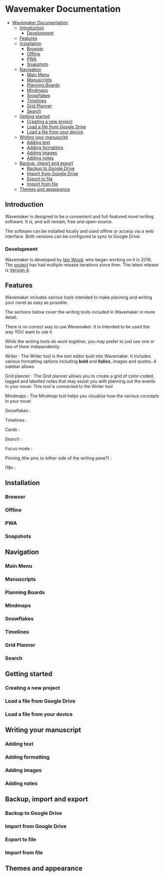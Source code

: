 # Wavemaker Documentation

- [Wavemaker Documentation](#wavemaker-documentation)
  - [Introduction](#introduction)
    - [Development](#development)
  - [Features](#features)
  - [Installation](#installation)
    - [Browser](#browser)
    - [Offline](#offline)
    - [PWA](#pwa)
    - [Snapshots](#snapshots)
  - [Navigation](#navigation)
    - [Main Menu](#main-menu)
    - [Manuscripts](#manuscripts)
    - [Planning Boards](#planning-boards)
    - [Mindmaps](#mindmaps)
    - [Snowflakes](#snowflakes)
    - [Timelines](#timelines)
    - [Grid Planner](#grid-planner)
    - [Search](#search)
  - [Getting started](#getting-started)
    - [Creating a new project](#creating-a-new-project)
    - [Load a file from Google Drive](#load-a-file-from-google-drive)
    - [Load a file from your device](#load-a-file-from-your-device)
  - [Writing your manuscript](#writing-your-manuscript)
    - [Adding text](#adding-text)
    - [Adding formatting](#adding-formatting)
    - [Adding images](#adding-images)
    - [Adding notes](#adding-notes)
  - [Backup, import and export](#backup-import-and-export)
    - [Backup to Google Drive](#backup-to-google-drive)
    - [Import from Google Drive](#import-from-google-drive)
    - [Export to file](#export-to-file)
    - [Import from file](#import-from-file)
  - [Themes and appearance](#themes-and-appearance)

## Introduction

Wavemaker is designed to be a convenient and full-featured novel writing software.
It is, and will remain, free and open-source.

The software can be installed locally and used offline or access via a web interface.
Both versions can be configured to sync to Google Drive.

### Development

Wavemaker is developed by [Iain Wood](https://github.com/mayasky76), who began working on it in 2016.
The [project](https://github.com/wavemakercards) has had multiple release iterations since then.
The latest release is [Version 4](wavemakercards.com).

## Features

Wavemaker includes various tools intended to make planning and writing your novel as easy as possible.

The sections below cover the writing tools included in Wavemaker in more detail.

There is no correct way to use Wavemaker.
It is intended to be used the way YOU want to use it.

While the writing tools do work together, you may prefer to just use one or two of them independently.

Writer
: The Writer tool is the text editor built into Wavemaker. It includes various formatting options including **bold** and __italics__, images and quotes. A sidebar allows

Grid planner
: The Grid planner allows you to create a grid of color-coded, tagged and labelled notes that may assist you with planning out the events in your novel. This tool is connected to the Writer tool

Mindmaps
: The Mindmap tool helps you visualize how the various concepts in your novel

Snowflakes
:

Timelines
:

Cards
:

Search
:

Focus mode
:

Pinning (the pins to either side of the writing pane?)
:

I18n
:

## Installation

### Browser

### Offline

### PWA

### Snapshots

## Navigation

### Main Menu

### Manuscripts

### Planning Boards

### Mindmaps

### Snowflakes

### Timelines

### Grid Planner

### Search

## Getting started

### Creating a new project

### Load a file from Google Drive

### Load a file from your device

## Writing your manuscript

### Adding text

### Adding formatting

### Adding images

### Adding notes

## Backup, import and export

### Backup to Google Drive

### Import from Google Drive

### Export to file

### Import from file

## Themes and appearance
